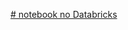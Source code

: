 [# notebook no Databricks](https://databricks-prod-cloudfront.cloud.databricks.com/public/4027ec902e239c93eaaa8714f173bcfc/3135367767033134/1612523019376620/5759507931819872/latest.html)
